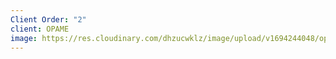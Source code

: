 ```yaml
---
Client Order: "2"
client: OPAME
image: https://res.cloudinary.com/dhzucwklz/image/upload/v1694244048/opame-r_dl0ibp.png
---
```


